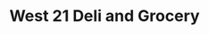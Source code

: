 ---
title: "West 21 Deli and Grocery"
url: /new-york/west-21-deli-and-grocery/
shop: Lebensmittel
---